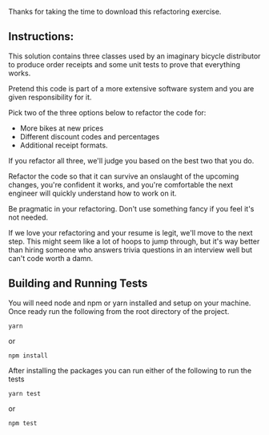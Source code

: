 Thanks for taking the time to download this refactoring exercise. 

## Instructions:

This solution contains three classes used by an imaginary bicycle distributor to produce order receipts and some unit tests to prove that everything works.

Pretend this code is part of a more extensive software system and you are given responsibility for it. 

Pick two of the three options below to refactor the code for: 
- More bikes at new prices
- Different discount codes and percentages
- Additional receipt formats.

If you refactor all three, we'll judge you based on the best two that you do.

Refactor the code so that it can survive an onslaught of the upcoming changes, you're confident it works, and you're comfortable the next engineer will quickly understand how to work on it.

Be pragmatic in your refactoring. Don't use something fancy if you feel it's not needed.

If we love your refactoring and your resume is legit, we'll move to the next step. This might seem like a lot of hoops to jump through, but it's way better than hiring someone who answers trivia questions in an interview well but can't code worth a damn.

## Building and Running Tests

You will need node and npm or yarn installed and setup on your machine. Once ready run the following from the root directory of the project.

```
yarn
``` 

or 

```
npm install
```

After installing the packages you can run either of the following to run the tests

```
yarn test
``` 

or 

```
npm test
```
